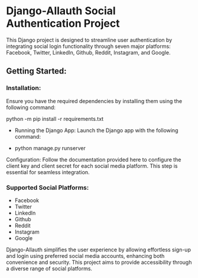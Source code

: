 # Django-Allauth Social Authentication Project

This Django project is designed to streamline user authentication by integrating social login functionality through seven major platforms: Facebook, Twitter, LinkedIn, Github, Reddit, Instagram, and Google.

## Getting Started:

### Installation:

Ensure you have the required dependencies by installing them using the following command:

python -m pip install -r requirements.txt

- Running the Django App:
  Launch the Django app with the following command:

- python manage.py runserver

Configuration:
Follow the documentation provided here to configure the client key and client secret for each social media platform. This step is essential for seamless integration.

### Supported Social Platforms:

- Facebook
- Twitter
- LinkedIn
- Github
- Reddit
- Instagram
- Google

Django-Allauth simplifies the user experience by allowing effortless sign-up and login using preferred social media accounts, enhancing both convenience and security. This project aims to provide accessibility through a diverse range of social platforms.
